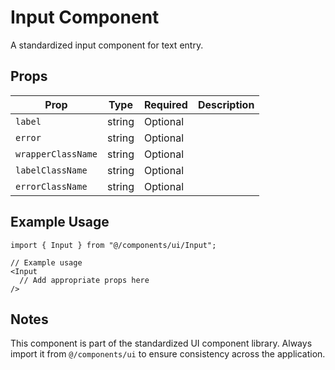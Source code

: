 # Input Component

A standardized input component for text entry.

## Props

| Prop | Type | Required | Description |
|------|------|----------|-------------|
| `label` | string | Optional | |
| `error` | string | Optional | |
| `wrapperClassName` | string | Optional | |
| `labelClassName` | string | Optional | |
| `errorClassName` | string | Optional | |

## Example Usage

```tsx
import { Input } from "@/components/ui/Input";

// Example usage
<Input 
  // Add appropriate props here
/>
```

## Notes

This component is part of the standardized UI component library. Always import it from `@/components/ui` to ensure consistency across the application.
